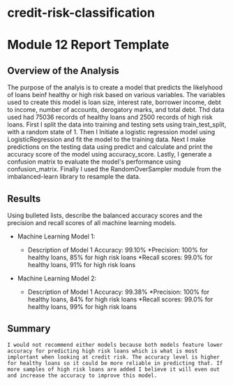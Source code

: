 # credit-risk-classification
# Module 12 Report Template

## Overview of the Analysis

The purpose of the analyis is to create a model that predicts the likelyhood of loans beinf healthy or high risk based on various variables.  The variables used to create this model is loan size, interest rate, borrower income, debt to income, number of accounts, derogatory marks, and total debt. Thd data used had 75036 records of healthy loans and 2500 records of high risk loans. First I split the data into training and testing sets using train_test_split, with a random state of 1. Then I Initiate a logistic regression model using LogisticRegression and fit the model to the training data. Next I make predictions on the testing data using predict and calculate and print the accuracy score of the model using accuracy_score. Lastly, I generate a confusion matrix to evaluate the model's performance using confusion_matrix. Finally I used the RandomOverSampler module from the imbalanced-learn library to resample the data.


## Results

Using bulleted lists, describe the balanced accuracy scores and the precision and recall scores of all machine learning models.

* Machine Learning Model 1:
  * Description of Model 1 Accuracy: 99.10%
  *Precision: 100% for healthy loans, 85% for high risk loans
  *Recall scores: 99.0% for healthy loans, 91% for high risk loans



* Machine Learning Model 2:
  * Description of Model 1 Accuracy: 99.38%
  *Precision: 100% for healthy loans, 84% for high risk loans
  *Recall scores: 99.0% for healthy loans, 99% for high risk loans

## Summary


    I would not recommend either models because both models feature lower accuracy for predicting high risk loans which is what is most implortant when looking at credit risk. The accuracy level is higher for healthy loans so it could be more reliable in predicting that. If more samples of high risk loans are added I believe it will even out and increase the accuracy to improve this model.


